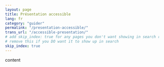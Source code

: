 ```yaml
---
layout: page
title: Présentation accessible
lang: fr
category: "guider"
permalink: "/presentation-accessible/"
trans_url: "/accessible-presentation/"
# add skip_index: true for any pages you don't want showing in search results
# remove this if you DO want it to show up in search
skip_index: true
---
```

content
